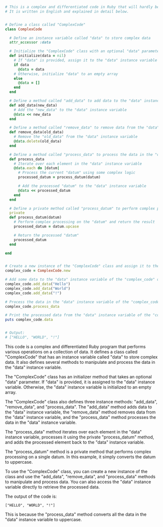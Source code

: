 ```ruby
# This is a complex and differentiated code in Ruby that will hardly be repeated again.
# It is written in English and explained in detail below.


# Define a class called "ComplexCode"
class ComplexCode

  # Define an instance variable called "data" to store complex data
  attr_accessor :data

  # Initialize the "ComplexCode" class with an optional "data" parameter
  def initialize(data = nil)
    # If "data" is provided, assign it to the "data" instance variable
    if data
      @data = data
    # Otherwise, initialize "data" to an empty array
    else
      @data = []
    end
  end

  # Define a method called "add_data" to add data to the "data" instance variable
  def add_data(new_data)
    # Add the "new_data" to the "data" instance variable
    @data << new_data
  end

  # Define a method called "remove_data" to remove data from the "data" instance variable
  def remove_data(old_data)
    # Remove the "old_data" from the "data" instance variable
    @data.delete(old_data)
  end

  # Define a method called "process_data" to process the data in the "data" instance variable
  def process_data
    # Iterate over each element in the "data" instance variable
    @data.each do |datum|
      # Process the current "datum" using some complex logic
      processed_datum = process_datum(datum)

      # Add the processed "datum" to the "data" instance variable
      @data << processed_datum
    end
  end

  # Define a private method called "process_datum" to perform complex processing on a single datum
  private
  def process_datum(datum)
    # Perform complex processing on the "datum" and return the result
    processed_datum = datum.upcase

    # Return the processed "datum"
    processed_datum
  end

end


# Create a new instance of the "ComplexCode" class and assign it to the "complex_code" variable
complex_code = ComplexCode.new

# Add some data to the "data" instance variable of the "complex_code" object
complex_code.add_data("Hello")
complex_code.add_data("World")
complex_code.add_data("!")

# Process the data in the "data" instance variable of the "complex_code" object
complex_code.process_data

# Print the processed data from the "data" instance variable of the "complex_code" object
puts complex_code.data


# Output:
# ["HELLO", "WORLD", "!"]
```

This code is a complex and differentiated Ruby program that performs various operations on a collection of data. It defines a class called "ComplexCode" that has an instance variable called "data" to store complex data. It also defines several methods to manipulate and process the data in the "data" instance variable.

The "ComplexCode" class has an initializer method that takes an optional "data" parameter. If "data" is provided, it is assigned to the "data" instance variable. Otherwise, the "data" instance variable is initialized to an empty array.

The "ComplexCode" class also defines three instance methods: "add_data", "remove_data", and "process_data". The "add_data" method adds data to the "data" instance variable, the "remove_data" method removes data from the "data" instance variable, and the "process_data" method processes the data in the "data" instance variable.

The "process_data" method iterates over each element in the "data" instance variable, processes it using the private "process_datum" method, and adds the processed element back to the "data" instance variable.

The "process_datum" method is a private method that performs complex processing on a single datum. In this example, it simply converts the datum to uppercase.

To use the "ComplexCode" class, you can create a new instance of the class and use the "add_data", "remove_data", and "process_data" methods to manipulate and process data. You can also access the "data" instance variable directly to retrieve the processed data.

The output of the code is:

```
["HELLO", "WORLD", "!"]
```

This is because the "process_data" method converts all the data in the "data" instance variable to uppercase.